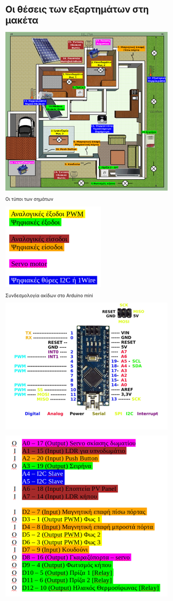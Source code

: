 Οι θέσεις των εξαρτημάτων στη μακέτα
====================================
![alt text](https://github.com/stav98/UrsaRobotics_SmartHome/blob/master/maketa_nodim_katopsi1.png)

Οι τύποι των σημάτων

![alt text](https://github.com/stav98/UrsaRobotics_SmartHome/blob/master/signal_types.png)

Συνδεσμολογία ακίδων στο Arduino mini

![alt text](https://github.com/stav98/UrsaRobotics_SmartHome/blob/master/ArduinoNano_Pinout.jpg)

![alt text](https://github.com/stav98/UrsaRobotics_SmartHome/blob/master/arduino_pin_connections.png)
